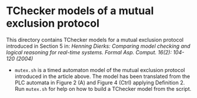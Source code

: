 # TChecker models of a mutual exclusion protocol

This directory contains TChecker models for a mutual exclusion protocol introduced
in Section 5 in:
*Henning Dierks:
Comparing model checking and logical reasoning for real-time systems. Formal Asp.
Comput. 16(2): 104-120 (2004)*

- `mutex.sh` is a timed automaton model of the mutual exclusion protocol introduced
in the article above. The model has been translated from the PLC automata in Figure 2 (A)
and Figure 4 (Ctrl) applying Definition 2.
Run `mutex.sh` for help on how to build a TChecker model from the script.
